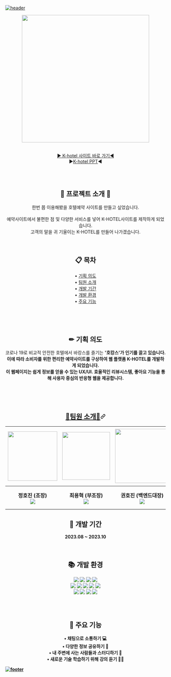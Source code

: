 <div data-target="readme-toc.content" class="Box-body px-5 pb-5">
            <article class="markdown-body entry-content container-lg" itemprop="text"><p dir="auto"><a target="_blank" rel="noopener noreferrer nofollow" href="https://camo.githubusercontent.com/babf1b5f01e3ef1e8ac15a5f52eeb3aa90a76c708dc3091c3f475860316e906e/68747470733a2f2f63617073756c652d72656e6465722e76657263656c2e6170702f6170693f747970653d736c69636526636f6c6f723d333837424646266865696768743d31383026746578743d48692c253230746865726525463025394625393125384226666f6e74416c69676e3d373026666f6e74436f6c6f723d66666626726f746174653d313326666f6e74416c69676e593d3235262673656374696f6e3d68656164657226666f6e7453697a653d3630"><img src="https://camo.githubusercontent.com/babf1b5f01e3ef1e8ac15a5f52eeb3aa90a76c708dc3091c3f475860316e906e/68747470733a2f2f63617073756c652d72656e6465722e76657263656c2e6170702f6170693f747970653d736c69636526636f6c6f723d333837424646266865696768743d31383026746578743d48692c253230746865726525463025394625393125384226666f6e74416c69676e3d373026666f6e74436f6c6f723d66666626726f746174653d313326666f6e74416c69676e593d3235262673656374696f6e3d68656164657226666f6e7453697a653d3630" alt="header" data-canonical-src="https://capsule-render.vercel.app/api?type=slice&amp;color=#c471ed;height=180&amp;text=Hi,%20there🎈%F0%9F%91%8B&amp;fontAlign=70&amp;fontColor=fff&amp;rotate=13&amp;fontAlignY=25&amp;&amp;section=header&amp;fontSize=60" style="max-width: 100%;"></a></p>
              
<div align="center" dir="auto">
  <a target="_blank" rel="noopener noreferrer" href="https://github-production-user-asset-6210df.s3.amazonaws.com/130814431/276494784-9b33fe28-2c91-458b-98ac-be2d6d469535.png?X-Amz-Algorithm=AWS4-HMAC-SHA256&X-Amz-Credential=AKIAIWNJYAX4CSVEH53A%2F20231019%2Fus-east-1%2Fs3%2Faws4_request&X-Amz-Date=20231019T051426Z&X-Amz-Expires=300&X-Amz-Signature=84e82bec42471dbfdc671d75a2993de12c43117965b06998ebb7d5cd5ab18c2c&X-Amz-SignedHeaders=host&actor_id=130814431&key_id=0&repo_id=682328599"><img width="400px" src="file:///C:/Users/2080pc/Desktop/KakaoTalk_20231018_230224215.png" style="max-width: 100%;"></a>
<p dir="auto"><br><a href="http://lnx.iptime.org" rel="nofollow">▶ K-hotel 사이트 바로 가기◀</a>
<br><g-emoji class="g-emoji" alias="arrow_forward">▶<a href="">K-hotel PPT</a>◀</g-emoji>
<br></p>

<br><br>
 <h1 align="center"> 🕍  프로젝트 소개 🕍  </h1>
 <p align="center"> 한번 쯤 이용해봤을 호텔예약 사이트를 만들고 싶었습니다. <br><br>
                    예약사이트에서 불편한 점 및 다양한 서비스를 넣어 K-HOTEL사이트를 제작하게 되었습니다. <br> 
                    고객의 말을 귀 기울이는  K-HOTEL를 만들어 나가겠습니다. <br><br><br></p>

<h2 align="center"> 📋 목차</h2>
<p align="center">
• <a href="https://github.com/marosile/helloworld#--%EA%B8%B0%ED%9A%8D-%EC%9D%98%EB%8F%84">기획 의도</a> <br>
• <a href="https://github.com/marosile/helloworld#-%ED%8C%80%EC%9B%90-%EC%86%8C%EA%B0%9C">팀원 소개</a> <br>
• <a href="https://github.com/marosile/helloworld#--%EA%B0%9C%EB%B0%9C-%EA%B8%B0%EA%B0%84-">개발 기간</a> <br>
• <a href="https://github.com/marosile/helloworld#--%EA%B0%9C%EB%B0%9C-%ED%99%98%EA%B2%BD-">개발 환경</a> <br>
• <a href="https://github.com/marosile/helloworld#--%EC%A3%BC%EC%9A%94-%EA%B8%B0%EB%8A%A5-">주요 기능</a>
</p>
<br><br><br>

<h2 align="center"> ✏ 기획 의도</h2>

<p align="center" dir="auto"> 
  코로나 19로 비교적 안전한 호텔에서 바캉스를 즐기는 <b>'호캉스'<b>가 인기를 끌고 있습니다. <br>
  이에 따라 소비자를 위한 편리한 예약사이트를 구상하여 웹 플랫폼 K-HOTEL를 개발하게 되었습니다.<br>
  이 웹페이지는 쉽게 정보를 얻을 수 있는 UX/UI. 효율적인 리뷰시스템, 좋아요 기능을 통해 사용자 중심의 반응형 웹을 제공합니다. 

</p>
<br><br><br>

<h2 align="center" tabindex="-1" id="user-content--팀원-소개" dir="auto"><a class="heading-link" href="#-팀원-소개">👧팀원 소개🧑<svg class="octicon octicon-link" viewBox="0 0 16 16" version="1.1" width="16" height="16" aria-hidden="true"><path d="m7.775 3.275 1.25-1.25a3.5 3.5 0 1 1 4.95 4.95l-2.5 2.5a3.5 3.5 0 0 1-4.95 0 .751.751 0 0 1 .018-1.042.751.751 0 0 1 1.042-.018 1.998 1.998 0 0 0 2.83 0l2.5-2.5a2.002 2.002 0 0 0-2.83-2.83l-1.25 1.25a.751.751 0 0 1-1.042-.018.751.751 0 0 1-.018-1.042Zm-4.69 9.64a1.998 1.998 0 0 0 2.83 0l1.25-1.25a.751.751 0 0 1 1.042.018.751.751 0 0 1 .018 1.042l-1.25 1.25a3.5 3.5 0 1 1-4.95-4.95l2.5-2.5a3.5 3.5 0 0 1 4.95 0 .751.751 0 0 1-.018 1.042.751.751 0 0 1-1.042.018 1.998 1.998 0 0 0-2.83 0l-2.5 2.5a1.998 1.998 0 0 0 0 2.83Z"></path></svg></a></h2>
<p dir="auto"><a name="user-content-팀원-소개"></a></p>
 <table>
    <tbody><tr>
      <td><a target="_blank" rel="noopener noreferrer" href=https://img1.daumcdn.net/thumb/R1280x0/?scode=mtistory2&fname=https%3A%2F%2Fblog.kakaocdn.net%2Fdn%2Fbeu5bX%2FbtsyU9IG8HT%2FGV9uqpgHoX449qNwwrm9d0%2Fimg.png"><img width="155px" src="https://img1.daumcdn.net/thumb/R1280x0/?scode=mtistory2&fname=https%3A%2F%2Fblog.kakaocdn.net%2Fdn%2Fbeu5bX%2FbtsyU9IG8HT%2FGV9uqpgHoX449qNwwrm9d0%2Fimg.png" style="max-width: 100%;"></a></td>
      <td><a target="_blank" rel="noopener noreferrer" href=".png"><img width="150px" src=".png" style="max-width: 100%;"></a></td>
      <td><a target="_blank" rel="noopener noreferrer" href=".png"><img width="170px" src=".png" style="max-width: 100%;"></a></td>
      <td><a target="_blank" rel="noopener noreferrer" href=""><img width="180px" src=".png" style="max-width: 100%;"></a></td>
      <td><a target="_blank" rel="noopener noreferrer" href=""><img width="150px" src=".png" style="max-width: 100%;"></a></td>
      <td><a target="_blank" rel="noopener noreferrer" href=""><img width="150px" src=".png" style="max-width: 100%;"></a></td>
    </tr>
    <tr>
      <th>정호진 (조장) <a href="https://github.com/hojin1111"><br><img src="https://camo.githubusercontent.com/5148c757ec30584083d0dc8c25ee75363e4bc37a55889b989e864549f6b08132/68747470733a2f2f696d672e736869656c64732e696f2f62616467652f6769746875622d3138313731373f7374796c653d666c6174266c6f676f3d676974687562266c6f676f436f6c6f723d7768697465" data-canonical-src="https://img.shields.io/badge/github-181717?style=flat&amp;logo=github&amp;logoColor=white" style="max-width: 100%;"></a></th>
      <th>최용혁 (부조장) <a href="https://github.com/yonghyuk97"><br><img src="https://camo.githubusercontent.com/5148c757ec30584083d0dc8c25ee75363e4bc37a55889b989e864549f6b08132/68747470733a2f2f696d672e736869656c64732e696f2f62616467652f6769746875622d3138313731373f7374796c653d666c6174266c6f676f3d676974687562266c6f676f436f6c6f723d7768697465" data-canonical-src="https://img.shields.io/badge/github-181717?style=flat&amp;logo=github&amp;logoColor=white" style="max-width: 100%;"></a></th>
      <th>권호진 (백엔드대장) <a href="https://github.com/hj-1008"><br><img src="https://camo.githubusercontent.com/5148c757ec30584083d0dc8c25ee75363e4bc37a55889b989e864549f6b08132/68747470733a2f2f696d672e736869656c64732e696f2f62616467652f6769746875622d3138313731373f7374796c653d666c6174266c6f676f3d676974687562266c6f676f436f6c6f723d7768697465" data-canonical-src="https://img.shields.io/badge/github-181717?style=flat&amp;logo=github&amp;logoColor=white" style="max-width: 100%;"></a></th>
      <th>이유성 (디테일대장) <a href="https://github.com/GG0bugi"><br><img src="https://camo.githubusercontent.com/5148c757ec30584083d0dc8c25ee75363e4bc37a55889b989e864549f6b08132/68747470733a2f2f696d672e736869656c64732e696f2f62616467652f6769746875622d3138313731373f7374796c653d666c6174266c6f676f3d676974687562266c6f676f436f6c6f723d7768697465" data-canonical-src="https://img.shields.io/badge/github-181717?style=flat&amp;logo=github&amp;logoColor=white" style="max-width: 100%;"></a></th>
      <th>박진아 (일정•기획대장)<a href="https://github.com/jnaacode"><br><img src="https://camo.githubusercontent.com/5148c757ec30584083d0dc8c25ee75363e4bc37a55889b989e864549f6b08132/68747470733a2f2f696d672e736869656c64732e696f2f62616467652f6769746875622d3138313731373f7374796c653d666c6174266c6f676f3d676974687562266c6f676f436f6c6f723d7768697465" data-canonical-src="https://img.shields.io/badge/github-181717?style=flat&amp;logo=github&amp;logoColor=white" style="max-width: 100%;"></a></th>
       <th>한준수 (막내)<a href="https://github.com/junsu2134"><br><img src="https://camo.githubusercontent.com/5148c757ec30584083d0dc8c25ee75363e4bc37a55889b989e864549f6b08132/68747470733a2f2f696d672e736869656c64732e696f2f62616467652f6769746875622d3138313731373f7374796c653d666c6174266c6f676f3d676974687562266c6f676f436f6c6f723d7768697465" data-canonical-src="https://img.shields.io/badge/github-181717?style=flat&amp;logo=github&amp;logoColor=white" style="max-width: 100%;"></a></th>
    </tr>
  </tbody></table>

 <h2 align="center"> 📅 개발 기간 </h2>
 <p align="center"> 2023.08 ~ 2023.10 <br><br><br></p>

  <h2 align="center"> 📚 개발 환경 </h2>
 <div align=center> 
  <img src="https://img.shields.io/badge/java-007396?style=flat&logo=java&logoColor=white"> 
  <img src="https://img.shields.io/badge/html5-E34F26?style=flat&logo=html5&logoColor=white"> 
  <img src="https://img.shields.io/badge/css-1572B6?style=flat&logo=css3&logoColor=white"> 
  <img src="https://img.shields.io/badge/javascript-F7DF1E?style=flat&logo=javascript&logoColor=black"> 
   <br>
  <img src="https://img.shields.io/badge/jquery-0769AD?style=flat&logo=jquery&logoColor=white">
   <img src="https://img.shields.io/badge/apachetomcat-F7DF1E?style=flat&logo=apachetomcat&logoColor=white">
  <img src="https://img.shields.io/badge/oracle-F80000?style=flat&logo=oracle&logoColor=white"> 
  <img src="https://img.shields.io/badge/mysql-4479A1?style=flat&logo=mysql&logoColor=white">  
  <img src="https://img.shields.io/badge/json-61DAFB?style=flat&logo=json&logoColor=black"> 
  <br>
  <img src="https://img.shields.io/badge/spring-6DB33F?style=flat&logo=spring&logoColor=white"> 
  <img src="https://img.shields.io/badge/github-181717?style=flat&logo=github&logoColor=white">
  <img src="https://img.shields.io/badge/git-F05032?style=flats&logo=git&logoColor=white">
    <img src="https://img.shields.io/badge/visualstudiocode-1572B6?style=flats&logo=visualstudiocode&logoColor=white">

  <br> <br>
</div>

<h2 align="center"> 🔎 주요 기능 </h2>
<p align="center">
• 채팅으로 소통하기 💻<br>
• 다양한 정보 공유하기 💬 <br>
• 내 주변에 사는 사람들과 스터디하기 📑<br>
• 새로운 기술 학습하기 위해 강의 듣기 👩‍🏫 <br>
</p>

</div>
<p dir="auto"><a target="_blank" rel="noopener noreferrer nofollow" href="https://camo.githubusercontent.com/bcb8b12c487838186877bb3f994342c4e0b674d50332a6d6dbf98b21a95a0594/68747470733a2f2f63617073756c652d72656e6465722e76657263656c2e6170702f6170693f747970653d736c69636526636f6c6f723d303235334132266865696768743d3138302673656374696f6e3d666f6f74657226666f6e7453697a653d3630"><img src="https://camo.githubusercontent.com/bcb8b12c487838186877bb3f994342c4e0b674d50332a6d6dbf98b21a95a0594/68747470733a2f2f63617073756c652d72656e6465722e76657263656c2e6170702f6170693f747970653d736c69636526636f6c6f723d303235334132266865696768743d3138302673656374696f6e3d666f6f74657226666f6e7453697a653d3630" alt="footer" data-canonical-src="https://capsule-render.vercel.app/api?type=slice&amp;color=0253A2&amp;height=180&amp;section=footer&amp;fontSize=60" style="max-width: 100%;"></a></p>
</article>
          </div>
